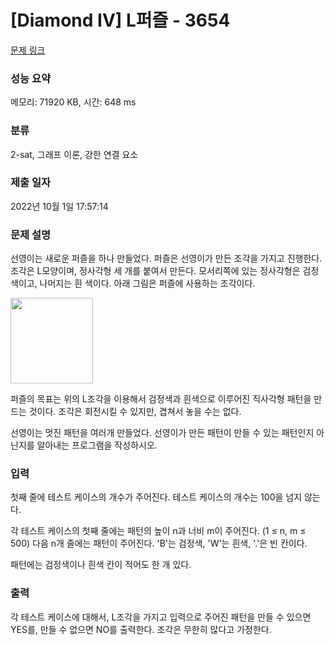 # [Diamond IV] L퍼즐 - 3654 

[문제 링크](https://www.acmicpc.net/problem/3654) 

### 성능 요약

메모리: 71920 KB, 시간: 648 ms

### 분류

2-sat, 그래프 이론, 강한 연결 요소

### 제출 일자

2022년 10월 1일 17:57:14

### 문제 설명

<p>선영이는 새로운 퍼즐을 하나 만들었다. 퍼즐은 선영이가 만든 조각을 가지고 진행한다. 조각은 L모양이며, 정사각형 세 개를 붙여서 만든다. 모서리쪽에 있는 정사각형은 검정 색이고, 나머지는 흰 색이다. 아래 그림은 퍼즐에 사용하는 조각이다.</p>

<p><img alt="" src="https://www.acmicpc.net/upload/images/lp.png" style="height:137px; width:132px"></p>

<p>퍼즐의 목표는 위의 L조각을 이용해서 검정색과 흰색으로 이루어진 직사각형 패턴을 만드는 것이다. 조각은 회전시킬 수 있지만, 겹쳐서 놓을 수는 없다.</p>

<p>선영이는 멋진 패턴을 여러개 만들었다. 선영이가 만든 패턴이 만들 수 있는 패턴인지 아닌지를 알아내는 프로그램을 작성하시오.</p>

### 입력 

 <p>첫째 줄에 테스트 케이스의 개수가 주어진다. 테스트 케이스의 개수는 100을 넘지 않는다.</p>

<p>각 테스트 케이스의 첫째 줄에는 패턴의 높이 n과 너비 m이 주어진다. (1 ≤ n, m ≤ 500) 다음 n개 줄에는 패턴이 주어진다. 'B'는 검정색, 'W'는 흰색, '.'은 빈 칸이다.</p>

<p>패턴에는 검정색이나 흰색 칸이 적어도 한 개 있다.</p>

### 출력 

 <p>각 테스트 케이스에 대해서, L조각을 가지고 입력으로 주어진 패턴을 만들 수 있으면 YES를, 만들 수 없으면 NO를 출력한다. 조각은 무한히 많다고 가정한다.</p>


